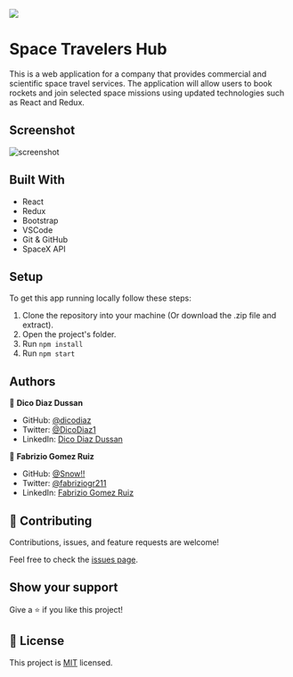 ![](https://img.shields.io/badge/Microverse-blueviolet)

# Space Travelers Hub

This is a web application for a company that provides commercial and scientific space travel services. The application will allow users to book rockets and join selected space missions using updated technologies such as React and Redux.

## Screenshot

![screenshot](https://media.discordapp.net/attachments/637141086334222369/907736398109474876/unknown.png?width=919&height=468)

## Built With

- React
- Redux
- Bootstrap
- VSCode
- Git & GitHub
- SpaceX API

## Setup

To get this app running locally follow these steps:

1. Clone the repository into your machine (Or download the .zip file and extract).
2. Open the project's folder.
3. Run `npm install`
4. Run `npm start`

## Authors

👤 **Dico Diaz Dussan**

- GitHub: [@dicodiaz](https://github.com/dicodiaz)
- Twitter: [@DicoDiaz1](https://twitter.com/DicoDiaz1)
- LinkedIn: [Dico Diaz Dussan](https://www.linkedin.com/in/dico-diaz-dussan)

👤 **Fabrizio Gomez Ruiz**

- GitHub: [@Snow!!](https://github.com/KatIsCoding)
- Twitter: [@fabriziogr211](https://twitter.com/fabriziogr211)
- LinkedIn: [Fabrizio Gomez Ruiz](https://www.linkedin.com/in/fabrizio-gr)

## 🤝 Contributing

Contributions, issues, and feature requests are welcome!

Feel free to check the [issues page](../../issues/).

## Show your support

Give a ⭐️ if you like this project!

## 📝 License

This project is [MIT](./MIT.md) licensed.
